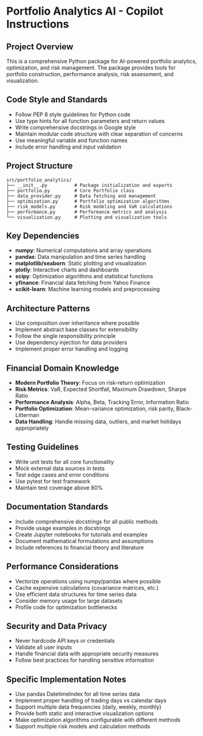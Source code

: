 <!-- Use this file to provide workspace-specific custom instructions to Copilot. For more details, visit https://code.visualstudio.com/docs/copilot/copilot-customization#_use-a-githubcopilotinstructionsmd-file -->

# Portfolio Analytics AI - Copilot Instructions

## Project Overview
This is a comprehensive Python package for AI-powered portfolio analytics, optimization, and risk management. The package provides tools for portfolio construction, performance analysis, risk assessment, and visualization.

## Code Style and Standards
- Follow PEP 8 style guidelines for Python code
- Use type hints for all function parameters and return values
- Write comprehensive docstrings in Google style
- Maintain modular code structure with clear separation of concerns
- Use meaningful variable and function names
- Include error handling and input validation

## Project Structure
```
src/portfolio_analytics/
├── __init__.py          # Package initialization and exports
├── portfolio.py         # Core Portfolio class
├── data_provider.py     # Data fetching and management
├── optimization.py      # Portfolio optimization algorithms
├── risk_models.py       # Risk modeling and VaR calculations
├── performance.py       # Performance metrics and analysis
└── visualization.py     # Plotting and visualization tools
```

## Key Dependencies
- **numpy**: Numerical computations and array operations
- **pandas**: Data manipulation and time series handling
- **matplotlib/seaborn**: Static plotting and visualization
- **plotly**: Interactive charts and dashboards
- **scipy**: Optimization algorithms and statistical functions
- **yfinance**: Financial data fetching from Yahoo Finance
- **scikit-learn**: Machine learning models and preprocessing

## Architecture Patterns
- Use composition over inheritance where possible
- Implement abstract base classes for extensibility
- Follow the single responsibility principle
- Use dependency injection for data providers
- Implement proper error handling and logging

## Financial Domain Knowledge
- **Modern Portfolio Theory**: Focus on risk-return optimization
- **Risk Metrics**: VaR, Expected Shortfall, Maximum Drawdown, Sharpe Ratio
- **Performance Analysis**: Alpha, Beta, Tracking Error, Information Ratio
- **Portfolio Optimization**: Mean-variance optimization, risk parity, Black-Litterman
- **Data Handling**: Handle missing data, outliers, and market holidays appropriately

## Testing Guidelines
- Write unit tests for all core functionality
- Mock external data sources in tests
- Test edge cases and error conditions
- Use pytest for test framework
- Maintain test coverage above 80%

## Documentation Standards
- Include comprehensive docstrings for all public methods
- Provide usage examples in docstrings
- Create Jupyter notebooks for tutorials and examples
- Document mathematical formulations and assumptions
- Include references to financial theory and literature

## Performance Considerations
- Vectorize operations using numpy/pandas where possible
- Cache expensive calculations (covariance matrices, etc.)
- Use efficient data structures for time series data
- Consider memory usage for large datasets
- Profile code for optimization bottlenecks

## Security and Data Privacy
- Never hardcode API keys or credentials
- Validate all user inputs
- Handle financial data with appropriate security measures
- Follow best practices for handling sensitive information

## Specific Implementation Notes
- Use pandas DatetimeIndex for all time series data
- Implement proper handling of trading days vs calendar days
- Support multiple data frequencies (daily, weekly, monthly)
- Provide both static and interactive visualization options
- Make optimization algorithms configurable with different methods
- Support multiple risk models and calculation methods
